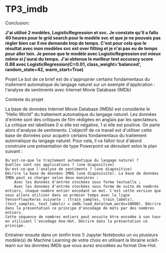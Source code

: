 # TP3_imdb

Conclusion:

<b>J'ai utilisé 2 modèles, LogisticRegression et svc.</b>
<b>Je constate qu'il a fallu 40 heures pour le grid search pour le modèle svc et que je ne pouvais pas règler bien car il me demande trop de temps. C'est pour cela que le résultat avec mon modèles svc est over fitting et je n'ai pas eu de temps pour aller loin. Je pense que le modèle avec LogisticRegression est mieux même si j'aurai du temps.</b>
<b>J'ai obtenue le meilleur test accuracy score 0.88 avec LogisticRegression(C=0.01, class_weight='balanced', random_state=42, warm_start=True)</b>

Projet
Le but de ce brief est de s'approprier certains fondamentaux du traitement automatique du langage naturel sur un exemple d'application : 
l'analyse de sentiments avec  Internet Movie Database (IMDb) 

Contexte du projet

La base de données Internet Movie Database (IMDb) est considérée le "Hello World" du traitement automatique du langage naturel. Les données d'entrée sont des critiques de film rédigées en anglais par les spectateurs. La critique est labellisée 0 si elle est négative, 1 si elle est positive. On parle alors d'analyse de sentiments. L'objectif de ce travail est d'utiliser cette base de données pour acquérir certains fondamentaux du traitement automatique du langage naturel. Pour cela, il va falloir tout d'abord construire une présentation de type Powerpoint se déroulant selon le plan suivant :

    Qu'est-ce-que le traitement automatique du langage naturel ?
    Quelles sont ses applications ? (une diapositive)
    Qu'est-ce-que l'analyse de sentiments ? (une diapositive)
    Décrire la base de données IMDb (une diaposivite). La base de données IMDb peut se charger selon deux manières :
        Avec les données d'entrée stockées sous forme textuelle ;
        Avec les données d'entrée stockées sous forme de suite de nombres entiers, chaque nombre entier encodant un mot. C'est cette version que nous allons utiliser dans un premier temps avec la ligne TensorFlow/Keras suivante : (train_samples, train_labels), (test_samples, test_labels) = imdb.load_data(num_words=10000). Décrire dans la présentation ce principe d'encodage de mots par des nombres entiers.
    Cette séquence de nombres entiers peut ensuite être encodée à son tour en utilisant l'encodage One-Hot. Décrire dans la présentation ce principe.

Entrainer ensuite dans un (enfin trois !) Jupyter Notebooks un ou plusieurs modèle(s) de Machine Learning de votre choix en utilisant la librairie scikit-learn sur les données IMDb que vous aurez encodées au format One-Hot.


